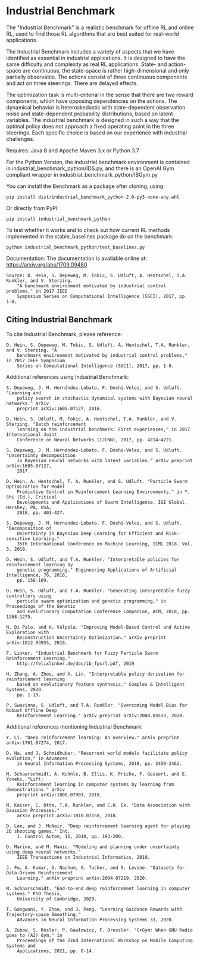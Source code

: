 ﻿# Industrial Benchmark 
 
The "Industrial Benchmark" is a realistic benchmark for offline RL and online RL, used to find those RL algorithms that are best suited for real-world applications.

The Industrial Benchmark includes a variety of aspects that we have identified as essential in industrial applications. It is designed to have the same difficulty and complexity as real RL applications. State- and action-space are continuous, the state-space is rather high-dimensional and only partially observable. The actions consist of three continuous components and act on three steerings. There are delayed effects.

The optimization task is multi-criterial in the sense that there are two reward components, which have opposing dependencies on the actions. The dynamical behavior is heteroskedastic with state-dependent observation noise and state-dependent probability distributions, based on latent variables. The industrial benchmark is designed in such a way that the optimal policy does not approach a fixed operating point in the three steerings.
Each specific choice is based on our experience with industrial challenges.


Requires: Java 8 and Apache Maven 3.x or Python 3.7

For the Python Version, the industrial benchmark environment is contained in industrial_benchmark_python/IDS.py, and there is an OpenAI Gym compliant wrapper in industrial_benchmark_python/IBGym.py

You can install the Benchmark as a package after cloning, using:

	pip install dist/industrial_benchmark_python-2.0-py3-none-any.whl

Or directly from PyPI:

	pip install industrial_benchmark_python

To test whether it works and to check out how current RL methods implemented in the stable_baselines package do on the benchmark:

	python industrial_benchmark_python/test_baselines.py

Documentation: The documentation is available online at: https://arxiv.org/abs/1709.09480

	Source: D. Hein, S. Depeweg, M. Tokic, S. Udluft, A. Hentschel, T.A. Runkler, and V. Sterzing. 
		"A benchmark environment motivated by industrial control problems," in 2017 IEEE 
		Symposium Series on Computational Intelligence (SSCI), 2017, pp. 1-8. 

## Citing Industrial Benchmark

To cite Industrial Benchmark, please reference:

	D. Hein, S. Depeweg, M. Tokic, S. Udluft, A. Hentschel, T.A. Runkler, and V. Sterzing. "A 
		benchmark environment motivated by industrial control problems," in 2017 IEEE Symposium 
		Series on Computational Intelligence (SSCI), 2017, pp. 1-8. 

Additional references using Industrial Benchmark:
	
	S. Depeweg, J. M. Hernández-Lobato, F. Doshi-Velez, and S. Udluft. "Learning and
		policy search in stochastic dynamical systems with Bayesian neural networks." arXiv
		preprint arXiv:1605.07127, 2016.

	D. Hein, S. Udluft, M. Tokic, A. Hentschel, T.A. Runkler, and V. Sterzing. "Batch reinforcement 
		learning on the industrial benchmark: First experiences," in 2017 International Joint 
		Conference on Neural Networks (IJCNN), 2017, pp. 4214–4221.

	S. Depeweg, J. M. Hernández-Lobato, F. Doshi-Velez, and S. Udluft. "Uncertainty decomposition 
		in Bayesian neural networks with latent variables." arXiv preprint arXiv:1605.07127, 
		2017.
		
	D. Hein, A. Hentschel, T. A. Runkler, and S. Udluft. "Particle Swarm Optimization for Model 
		Predictive Control in Reinforcement Learning Environments," in Y. Shi (Ed.), Critical 
		Developments and Applications of Swarm Intelligence, IGI Global, Hershey, PA, USA, 
		2018, pp. 401–427.
		
	S. Depeweg, J. M. Hernandez-Lobato, F. Doshi-Velez, and S. Udluft. "Decomposition of 
		Uncertainty in Bayesian Deep Learning for Efficient and Risk-sensitive Learning." 
		35th International Conference on Machine Learning, ICML 2018. Vol. 3. 2018.
	
	D. Hein, S. Udluft, and T.A. Runkler. "Interpretable policies for reinforcement learning by 
		genetic programming." Engineering Applications of Artificial Intelligence, 76, 2018, 
		pp. 158-169.
	
	D. Hein, S. Udluft, and T.A. Runkler. "Generating interpretable fuzzy controllers using 
		particle swarm optimization and genetic programming," in Proceedings of the Genetic 
		and Evolutionary Computation Conference Companion, ACM, 2018, pp. 1268-1275.
	
	N. Di Palo, and H. Valpola. "Improving Model-Based Control and Active Exploration with 
		Reconstruction Uncertainty Optimization." arXiv preprint arXiv:1812.03955, 2018.
	
	F. Linker. "Industrial Benchmark for Fuzzy Particle Swarm Reinforcement Learning." 
		http://felixlinker.de/doc/ib_fpsrl.pdf, 2019
	
	H. Zhang, A. Zhou, and X. Lin. "Interpretable policy derivation for reinforcement learning 
		based on evolutionary feature synthesis." Complex & Intelligent Systems, 2020. 
		pp. 1-13.
	
	P. Swazinna, S. Udluft, and T.A. Runkler. "Overcoming Model Bias for Robust Offline Deep 
		Reinforcement Learning." arXiv preprint arXiv:2008.05533, 2020.

Additional references mentioning Industrial Benchmark:

	Y. Li. "Deep reinforcement learning: An overview." arXiv preprint arXiv:1701.07274, 2017.
	
	D. Ha, and J. Schmidhuber. "Recurrent world models facilitate policy evolution," in Advances 
		in Neural Information Processing Systems, 2018, pp. 2450-2462.
	
	M. Schaarschmidt, A. Kuhnle, B. Ellis, K. Fricke, F. Gessert, and E. Yoneki. "Lift: 
		Reinforcement learning in computer systems by learning from demonstrations." arXiv 
		preprint arXiv:1808.07903, 2018.
	
	M. Kaiser, C. Otte, T.A. Runkler, and C.H. Ek. "Data Association with Gaussian Processes." 
		arXiv preprint arXiv:1810.07158, 2018.
	
	D. Lee, and J. McNair. "Deep reinforcement learning agent for playing 2D shooting games." Int. 
		J. Control Autom, 11, 2018, pp. 193-200.
	
	D. Marino, and M. Manic. "Modeling and planning under uncertainty using deep neural networks." 
		IEEE Transactions on Industrial Informatics, 2019.
	
	J. Fu, A. Kumar, O. Nachum, G. Tucker, and S. Levine. "Datasets for Data-Driven Reinforcement 
		Learning." arXiv preprint arXiv:2004.07219, 2020.
	
	M. Schaarschmidt. "End-to-end deep reinforcement learning in computer systems." PhD Thesis, 
		University of Cambridge, 2020.
	
	T. Gangwani, Y. Zhou, and J. Peng. "Learning Guidance Rewards with Trajectory-space Smoothing." 
		Advances in Neural Information Processing Systems 33, 2020.
	
	A. Zubow, S. Rösler, P. Gawłowicz, F. Dressler. "GrGym: When GNU Radio goes to (AI) Gym," in 
		Proceedings of the 22nd International Workshop on Mobile Computing Systems and 
		Applications, 2021, pp. 8-14.
